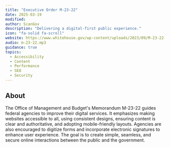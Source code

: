 ```yaml
---
title: "Executive Order M-23-22"
date: 2025-03-19
modified: 
author: ScanGov
description: "Delivering a digital-first public experience."
icon: "fa-solid fa-scroll"
website: https://www.whitehouse.gov/wp-content/uploads/2023/09/M-23-22-Delivering-a-Digital-First-Public-Experience.pdf
audio: m-23-22.mp3
guidance: true
topics:
  - Accessibility
  - Content
  - Performance
  - SEO
  - Security
---
```


## About

The Office of Management and Budget's Memorandum M-23-22 guides federal agencies to improve their digital services. It emphasizes making websites accessible to all, using consistent designs, ensuring content is clear and authoritative, and adopting mobile-friendly layouts. Agencies are also encouraged to digitize forms and incorporate electronic signatures to enhance user experience. The goal is to create simple, seamless, and secure online interactions between the public and the government.
